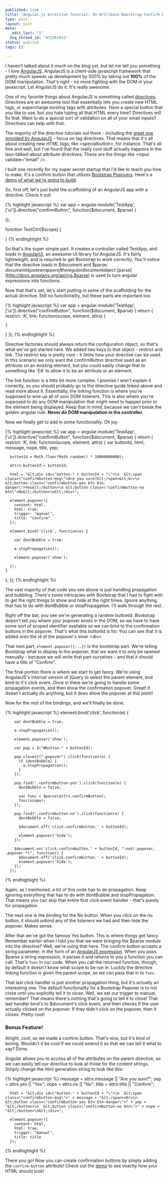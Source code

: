 ```yaml
--- 
published: true
title: "Angular.js Directive Tutorial: On-Attribute Bootstrap Confirm Button"
type: post
layout: post
meta: 
  _edit_last: "1"
  dsq_thread_id: "975261631"
status: publish
tags: []

---
```

I haven't talked about it much on the blog yet, but let me tell you something - I _love_ [AngularJS](http://angularjs.org).  AngularJS is a client-side javascript framework that pretty much speeds up development by 500% by taking out **100%** of the DOM manipulation.  That's right - no more fighting with the DOM in your javascript.  Let AngularJS do it.  It's really awesome.

One of my favorite things about AngularJS is something called [directives](http://docs.angularjs.org/guide/directive).  Directives are an awesome tool that essentially lets you create new HTML tags, or supercharge existing tags with attributes.  Have a special button that you like to use, but you hate typing all that HTML every time?  Directives will fix that.  Want to do a special sort of validation on all of your email inputs?  Directives can help with that.

The majority of the directive tutorials out there - including the [great one provided by AngularJS](http://docs.angularjs.org/guide/directive) - focus on tag directives.  That means that it's all about creating new HTML tags, like &lt;specialbutton>, for instance.  That's all fine and well, but I've found that the really cool stuff actually happens in the less-talked-about attribute directives.  These are the things like &lt;input validate="email" />.

I built one recently for my super secret startup that I'd like to teach you how to make.  It's a confirm button that utilizes [Bootstrap Popovers](http://twitter.github.com/bootstrap/javascript.html#popovers).  Here's a [demo of what we're going to build](http://plnkr.co/edit/a7TTvWSXbWHY14PgR7Ew?p=preview).

So, first off, let's just build the scaffolding of an AngularJS app with a directive. Check it out:

{% highlight javascript %}
var app = angular.module('TestApp', ['ui']).directive("confirmButton", function($document, $parse) {

});

function TestCtrl($scope) {

}
{% endhighlight %}

So that's the super simple part.  It creates a controller called TestApp, and loads in [AngularUI](http://angular-ui.github.com/), an awesome UI library for AngularJS.  It's fairly lightweight, and is required to get Bootstrap to work correctly.  You'll notice that the directive loads in $document and $parse.  $document is just a wrapper of the regular document object.  [$parse](http://docs.angularjs.org/api/ng.$parse) is used to turn angular expressions into functions.

Now that that's set, let's start putting in some of the scaffolding for the actual directive.  Still no functionality, but these parts are important too.

{% highlight javascript %}
var app = angular.module('TestApp', ['ui']).directive("confirmButton", function($document, $parse) {
  return {
    restrict: 'A',
    link: function(scope, element, attrs) {

    }
  }
});
{% endhighlight %}

Directive factories should always return the configuration object, so that's what we've got started here.  We added two keys to that object - restrict and link.  The restrict key is pretty cool - it limits how your directive can be used.  In this scenario we only want the confirmButton directive used as an attribute on an existing element, but you could easily change that to something like 'EA' to allow it to be an attribute or an element.

The link function is a little bit more complex.  I promise I won't explain it correctly, so you should probably go to the directive guide linked above and read more about it.  Essentially, the linking function is where you're supposed to wire up all of your DOM listeners.  This is also where you're supposed to do any DOM manipulation that might need to happen prior to the element being displayed. Keep that in mind, because we can't break the golden angular rule: **Never do DOM manipulation in the controller.**

Now we finally get to add in some functionality.  Oh joy.


{% highlight javascript %}
var app = angular.module('TestApp', ['ui']).directive("confirmButton", function($document, $parse) {
  return {
    restrict: 'A',
    link: function(scope, element, attrs) {
      var buttonId, html, message, nope, title, yep;
      
      buttonId = Math.floor(Math.random() * 10000000000);
      
      attrs.buttonId = buttonId;
      
      html = "&lt;div id=\"button-" + buttonId + "\">\n  &lt;span class=\"confirmbutton-msg\">Are you sure?&lt;/span>&lt;br>\n  &lt;button class=\"confirmbutton-yes btn btn-danger\">Yes&lt;/button>\n	&lt;button class=\"confirmbutton-no btn\">No&lt;/button>\n&lt;/div>";
      
      element.popover({
        content: html,
        html: true,
        trigger: "manual",
        title: "Confirm"
      });
      
      element.bind('click', function(e) {

        var dontBubble = true;
        
        e.stopPropagation();
        
        element.popover('show');

      });
    }
  };
});
{% endhighlight %}

The vast majority of that code you see above is just handling propagation and bubbling.  There's some intricacies with Bootstrap that I had to fight with to get the right things to show and hide at the right times.  Ignore anything that has to do with dontBubble or stopPropagation. I'll walk through the rest.

Right off the bat, you see we're generating a random buttonId.  Bootstrap doesn't tell you where your popover exists in the DOM, so we have to have some sort of scoped identifier available so we can bind to the confirmation buttons in the popover.  That's what this buttonId is for.  You can see that it is added onto the id of the popover's inner &lt;div>

That next part, `element.popover({...})` is the bootstrap part.  We're telling Bootstrap what to display in the popover, that we want it to only be opened manually - because we will write that part ourselves - and that it should have a title of "Confirm".

The final portion there is where we start to get fancy.  We're using AngularJS's internal version of jQuery to select the parent element, and bind to it's click event.  Once in there we're going to handle some propagation events, and then show the confirmation popover.  Great!  It doesn't actually do anything, but it does show the popover at this point!

Now for the rest of the bindings, and we'll finally be done.

{% highlight javascript %}
element.bind('click', function(e) {

        var dontBubble = true;
        
        e.stopPropagation();
        
        element.popover('show');
        
        var pop = $("#button-" + buttonId);
        
        pop.closest(".popover").click(function(e) {
          if (dontBubble) {
            e.stopPropagation();
          }
        });
        
        pop.find('.confirmbutton-yes').click(function(e) {
          dontBubble = false;
          
          var func = $parse(attrs.confirmButton);
          func(scope);
        });
        
        pop.find('.confirmbutton-no').click(function(e) {
          dontBubble = false;
          
          $document.off('click.confirmbutton.' + buttonId);
          
          element.popover('hide');
        });
        
        $document.on('click.confirmbutton.' + buttonId, ":not(.popover, .popover *)", function() {
          $document.off('click.confirmbutton.' + buttonId);
          element.popover('hide');
        });
      });
{% endhighlight %}

Again, as I mentioned, a lot of this code has to do propagation.  Keep ignoring everything that has to do with dontBubble and stopPropagation.  That means you can skip that entire first click event handler - that's purely for propagation.

The next one is the binding for the No button.  When you click on the no button, it should unbind any of the listeners we had and then hide the popover.  Makes sense.

After that we've got the famous Yes button.  This is where things get fancy.  Remember earlier when I told you that we were bringing the $parse module into the directive?  Well, we're using that here.  The confirm button accepts a string parameter, in the form of an [AngularJS expression](http://docs.angularjs.org/guide/expression).  When you pass $parse a string expression, it parses it and returns to you a function you can call.  That's `func` in our code.  When you call the returned function, though, by default it doesn't know what scope to be run in.  Luckily the directive linking function is given the parent scope, so we can pass that in to `func`.

That last click handler is just another propagation thing, but it's actually an interesting one.  The default functionality for a Bootstrap Popover is to not close until you explicitly tell it to close.  Well, we set our trigger to manual, remember?  That means there's nothing that's going to tell it to close!  That last handler bind's to $document's click event, and then checks if the user actually clicked on the popover.  If they didn't click on the popover, then it closes.  Pretty cool!

### Bonus Feature!

Alright, cool, so we made a confirm button.  That's nice, but it's kind of boring.  Wouldn't it be cool if we could extend it so that we can tell it what to say?  Done.

Angular allows you to access all of the attributes on the parent directive, so we can easily tell our directive to look at those for the content strings.  Simply change the html generation string to look like this:

{% highlight javascript  %}
      message = attrs.message || "Are you sure?";
      yep = attrs.yes || "Yes";
      nope = attrs.no || "No";
      title = attrs.title || "Confirm";
      
      html = "&lt;div id=\"button-" + buttonId + "\">\n  &lt;span class=\"confirmbutton-msg\">" + message + "&lt;/span><br>\n  &lt;button class=\"confirmbutton-yes btn btn-danger\">" + yep + "&lt;/button>\n	&lt;button class=\"confirmbutton-no btn\">" + nope + "&lt;/button>\n&lt;/div>";
      
      element.popover({
        content: html,
        html: true,
        trigger: "manual",
        title: title
      });
{% endhighlight %}

There you go!  Now you can create confirmation buttons by simply adding the `confirm-button` attribute!  Check out the [demo](http://plnkr.co/edit/a7TTvWSXbWHY14PgR7Ew?p=preview) to see exactly how your HTML should look!
